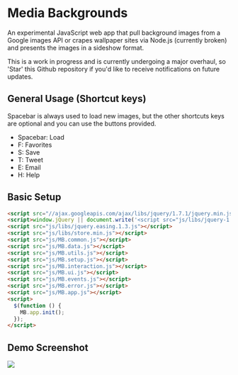 Media Backgrounds
==================

An experimental JavaScript web app that pull background images from a Google images API or crapes wallpaper sites via Node.js (currently broken) and presents the images in a sideshow format.

This is a work in progress and is currently undergoing a major overhaul, so 'Star' this Github repository if you'd like to receive notifications on future updates.

## General Usage (Shortcut keys)

Spacebar is always used to load new images, but the other shortcuts keys are optional and you can use the buttons provided.

* Spacebar: Load
* F: Favorites
* S: Save
* T: Tweet
* E: Email
* H: Help

## Basic Setup

```html
<script src="//ajax.googleapis.com/ajax/libs/jquery/1.7.1/jquery.min.js"></script>
<script>window.jQuery || document.write('<script src="js/libs/jquery-1.7.1.min.js"><\/script>')</script>
<script src="js/libs/jquery.easing.1.3.js"></script>
<script src="js/libs/store.min.js"></script>
<script src="js/MB.common.js"></script>
<script src="js/MB.data.js"></script>
<script src="js/MB.utils.js"></script>
<script src="js/MB.setup.js"></script>
<script src="js/MB.interaction.js"></script>
<script src="js/MB.ui.js"></script>
<script src="js/MB.events.js"></script>
<script src="js/MB.error.js"></script>
<script src="js/MB.app.js"></script>
<script>
  $(function () {
    MB.app.init();
  });
</script>
```

## Demo Screenshot

<img src="https://raw.github.com/icodejs/jQuery.mediaBackgrounds/master/img/screenshot.png"/>